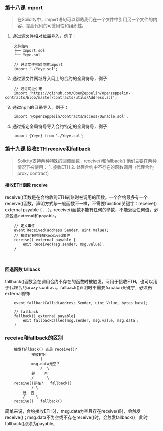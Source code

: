 ### 第十八课 import
> 在Solidity中，import语句可以帮助我们在一个文件中引用另一个文件的内容，提高代码的可重用性和组织性。

1. 通过源文件相对位置导入，例子：
```
    文件结构
    ├── Import.sol
    └── Yeye.sol

    // 通过文件相对位置import
    import './Yeye.sol';
```

2. 通过源文件网址导入网上的合约的全局符号，例子：
```
    // 通过网址引用
    import 'https://github.com/OpenZeppelin/openzeppelin-contracts/blob/master/contracts/utils/Address.sol';
```

3. 通过npm的目录导入，例子：
```
    import '@openzeppelin/contracts/access/Ownable.sol';
```

4. 通过指定全局符号导入合约特定的全局符号，例子：
```
    import {Yeye} from './Yeye.sol';
```

### 第十九课 接收ETH receive和fallback
> Solidity支持两种特殊的回调函数，receive()和fallback()
他们主要在两种情况下被使用：
    1. 接收ETH
    2. 处理合约中不存在的函数调用（代理合约proxy contract）

#### 接收ETH函数 receive
receive()函数是在合约收到ETH转账时被调用的函数。一个合约最多有一个receive()函数，声明方式与一般函数不一样，不需要function关键字：receive() external payable { ... }。receive()函数不能有任何的参数，不能返回任何值，必须包含external和payable。
```solidity
    // 定义事件
    event Received(address Sender, uint Value);
    // 接收ETH时释放Received事件
    receive() external payable {
        emit Received(msg.sender, msg.value);
    }
```

<br>

#### 回退函数 fallback
fallback()函数会在调用合约不存在的函数时被触发。可用于接收ETH，也可以用于代理合约proxy contract。fallback()声明时不需要function关键字，必须由external修饰
``` solidity
    event fallbackCalled(address Sender, uint Value, bytes Data);

    // fallback
    fallback() external payable{
        emit fallbackCalled(msg.sender, msg.value, msg.data);
    }
```

### receive和fallback的区别
```
    触发fallback() 还是 receive()?
            接收ETH
                |
            msg.data是空？
                /  \
            是    否
            /      \
    receive()存在?   fallback()
            / \
        是  否
        /     \
    receive()   fallback()
```
简单来说，合约接收ETH时，msg.data为空且存在receive()时，会触发receive()；msg.data不为空或不存在receive()时，会触发fallback()，此时fallback()必须为payable。